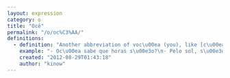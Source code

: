 ```yaml
---
layout: expression
category: o
title: "Ocê"
permalink: "/o/oc%C3%AA/"
definitions:
  - definition: "Another abbreviation of voc\u00ea (you), like [c\u00ea](/c/c%C3%AA/)."
    example: "- Oc\u00ea sabe que horas s\u00e3o?\n- Pelo sol, s\u00e3o quase duas."
    created: "2012-08-29T01:43:18"
    author: "kinow"
---
```

